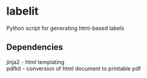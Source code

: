 # labelit
Python script for generating html-based labels

## Dependencies
jinja2 - html templating\
pdfkit - conversion of html document to printable pdf